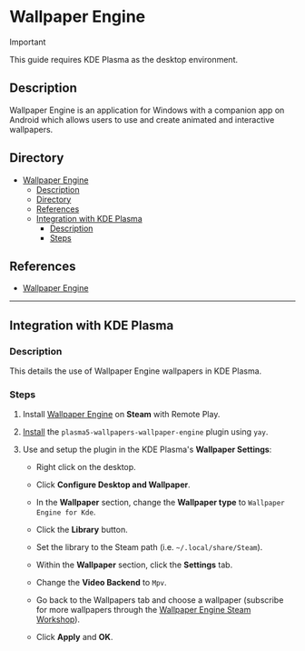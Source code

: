 # Wallpaper Engine

> [!IMPORTANT]  
> This guide requires KDE Plasma as the desktop environment.

## Description

Wallpaper Engine is an application for Windows with a companion app on Android which allows users to use and create animated and interactive wallpapers.

## Directory

- [Wallpaper Engine](#wallpaper-engine)
  - [Description](#description)
  - [Directory](#directory)
  - [References](#references)
  - [Integration with KDE Plasma](#integration-with-kde-plasma)
    - [Description](#description-1)
    - [Steps](#steps)

## References

- [Wallpaper Engine](https://www.wallpaperengine.io)

---

## Integration with KDE Plasma

### Description

This details the use of Wallpaper Engine wallpapers in KDE Plasma.

### Steps

1. Install [Wallpaper Engine](https://store.steampowered.com/app/431960/Wallpaper_Engine) on **Steam** with Remote Play.

2. [Install](yay.md#install) the `plasma5-wallpapers-wallpaper-engine` plugin using `yay`.

3. Use and setup the plugin in the KDE Plasma's **Wallpaper Settings**:

   - Right click on the desktop.

   - Click **Configure Desktop and Wallpaper**.

   - In the **Wallpaper** section, change the **Wallpaper type** to `Wallpaper Engine for Kde`.

   - Click the **Library** button.

   - Set the library to the Steam path (i.e. `~/.local/share/Steam`).

   - Within the **Wallpaper** section, click the **Settings** tab.

   - Change the **Video Backend** to `Mpv`.

   - Go back to the Wallpapers tab and choose a wallpaper (subscribe for more wallpapers through the [Wallpaper Engine Steam Workshop](https://steamcommunity.com/workshop/about/?appid=431960)).

   - Click **Apply** and **OK**.
